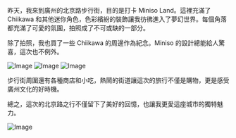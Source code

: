 昨天，我來到廣州的北京路步行街，目的是打卡 Miniso Land。這裡充滿了 Chiikawa 和其他迷你角色，色彩繽紛的裝飾讓我彷彿進入了夢幻世界。每個角落都充滿了可愛的氛圍，拍照成了不可或缺的一部分。

除了拍照，我也買了一些 Chiikawa 的周邊作為紀念。Miniso 的設計總能給人驚喜，這次也不例外。

![Image](https://github.com/user-attachments/assets/1553b85d-835e-4dcf-bab9-021744b1e841)
![Image](https://github.com/user-attachments/assets/6badd14c-3f7f-4954-b944-b469ea42fa93)
![Image](https://github.com/user-attachments/assets/4a50de47-61e1-471b-a1e3-bdbf04cd3f53)

步行街周圍還有各種商店和小吃，熱鬧的街道讓這次的旅行不僅是購物，更是感受廣州文化的好時機。

總之，這次的北京路之行不僅留下了美好的回憶，也讓我更愛這座城市的獨特魅力。

![Image](https://github.com/user-attachments/assets/baace31b-f7ca-42a4-ba9a-33a668891959)